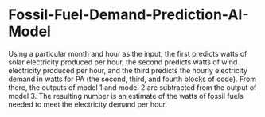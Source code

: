 # Fossil-Fuel-Demand-Prediction-AI-Model

Using a particular month and hour as the input, the first predicts watts of solar electricity produced per hour, the second predicts watts of wind electricity produced per hour, and the third predicts the hourly electricity demand in watts for PA (the second, third, and fourth blocks of code). From there, the outputs of model 1 and model 2 are subtracted from the output of model 3. The resulting number is an estimate of the watts of fossil fuels needed to meet the electricity demand per hour.
